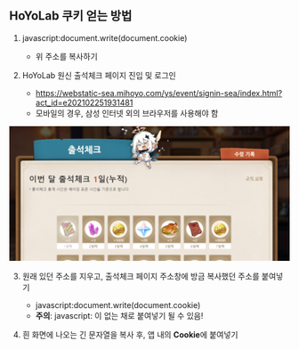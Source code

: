 



## HoYoLab 쿠키 얻는 방법


1. javascript:document.write(document.cookie)
   - 위 주소를 복사하기


2. HoYoLab 원신 출석체크 페이지 진입 및 로그인
   - https://webstatic-sea.mihoyo.com/ys/event/signin-sea/index.html?act_id=e202102251931481
   - 모바일의 경우, 삼성 인터넷 외의 브라우저를 사용해야 함

![hoyolab_cookie_1](./hoyolab_cookie_1.png)



3. 원래 있던 주소를 지우고, 출석체크 페이지 주소창에 방금 복사했던 주소를 붙여넣기
   - javascript:document.write(document.cookie)
   - **주의**: javascript: 이 없는 채로 붙여넣기 될 수 있음!



4. 흰 화면에 나오는 긴 문자열을 복사 후, 앱 내의 **Cookie**에 붙여넣기

